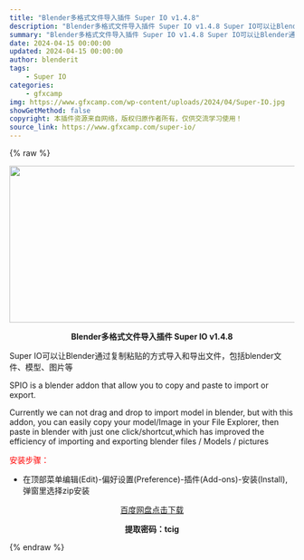 ```yaml
---
title: "Blender多格式文件导入插件 Super IO v1.4.8"
description: "Blender多格式文件导入插件 Super IO v1.4.8 Super IO可以让Blender通过复制粘贴的方式导入和导出文件，包括blender文件、模型、图片等 SPIO is a ble..."
summary: "Blender多格式文件导入插件 Super IO v1.4.8 Super IO可以让Blender通过复制粘贴的方式导入和导出文件，包括blender文件、模型、图片等 SPIO is a ble..."
date: 2024-04-15 00:00:00
updated: 2024-04-15 00:00:00
author: blenderit
tags: 
    - Super IO
categories:
    - gfxcamp
img: https://www.gfxcamp.com/wp-content/uploads/2024/04/Super-IO.jpg
showGetMethod: false
copyright: 本插件资源来自网络，版权归原作者所有，仅供交流学习使用！
source_link: https://www.gfxcamp.com/super-io/
---
```


{% raw %}
<div><p><img decoding="async" class="aligncenter size-full wp-image-120875" src="https://www.gfxcamp.com/wp-content/uploads/2024/04/Super-IO.jpg" data-src="https://www.gfxcamp.com/wp-content/uploads/2024/04/Super-IO.jpg" alt="" width="640" height="277" data-srcset="https://www.gfxcamp.com/wp-content/uploads/2024/04/Super-IO.jpg 640w, https://www.gfxcamp.com/wp-content/uploads/2024/04/Super-IO-150x65.jpg 150w" data-sizes="(max-width: 640px) 100vw, 640px"></p><p style="text-align: center;"><strong>Blender多格式文件导入插件 Super IO v1.4.8</strong></p><p dir="auto">Super IO可以让Blender通过复制粘贴的方式导入和导出文件，包括blender文件、模型、图片等</p><p dir="auto">SPIO is a blender addon that allow you to copy and paste to import or export.</p><p dir="auto">Currently we can not drag and drop to import model in blender, but with this addon, you can easily copy your model/Image in your File Explorer, then paste in blender with just one click/shortcut,which has improved the efficiency of importing and exporting blender files / Models / pictures</p><p style="text-align: left;"><span style="color: #ff0000;">安装步骤：</span></p><ul>
<li>在顶部菜单编辑(Edit)-偏好设置(Preference)-插件(Add-ons)-安装(Install),弹窗里选择zip安装</li>
</ul><p style="text-align: center;"><a class="maxbutton-3 maxbutton maxbutton-baidu" target="_blank" rel="noopener" href="https://pan.baidu.com/s/1zv9NWsg8i3YyJxrX2ibEbg?pwd=tcig"><span class="mb-text">百度网盘点击下载</span></a></p><p style="text-align: center;"><strong>提取密码：tcig</strong></p></div>
<div style="display: none">gfxcamp</div>
{% endraw %}
